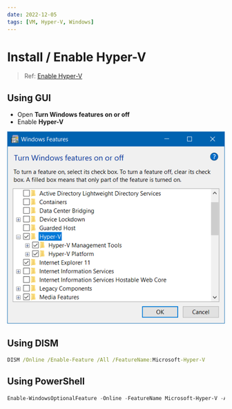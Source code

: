 ```yaml
---
date: 2022-12-05
tags: [VM, Hyper-V, Windows]
---
```


# Install / Enable Hyper-V

<!--truncate-->

> Ref: [Enable Hyper-V](https://learn.microsoft.com/en-us/virtualization/hyper-v-on-windows/quick-start/enable-hyper-v)

## Using GUI

- Open **Turn Windows features on or off**
- Enable **Hyper-V**

![Install Hyper-V](img/Hyper-V.png)

## Using DISM

```cmd
DISM /Online /Enable-Feature /All /FeatureName:Microsoft-Hyper-V
```

## Using PowerShell

```powershell
Enable-WindowsOptionalFeature -Online -FeatureName Microsoft-Hyper-V -All
```
